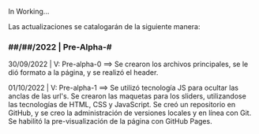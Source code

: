 In Working...

Las actualizaciones se catalogarán de la siguiente manera:
### ##/##/2022 | Pre-Alpha-#

30/09/2022 | V: Pre-alpha-0 ==> Se crearon los archivos principales, se le dió formato a la página, y se realizó el header.

01/10/2022 | V: Pre-alpha-1 ==> Se utilizó tecnología JS para ocultar las anclas de las url's. Se crearon las maquetas para los sliders, utilizandose las tecnologías de HTML, CSS y JavaScript. Se creó un repositorio en GitHub, y se creo la administración de versiones locales y en línea con Git. Se habilitó la pre-visualización de la página con GitHub Pages.
